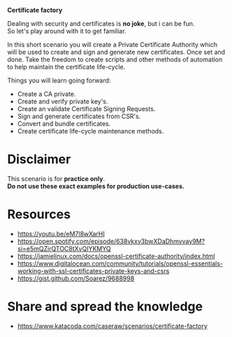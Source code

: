 **Certificate factory**

Dealing with security and certificates is **no joke**, but i can be fun.  
So let's play around with it to get familiar.

In this short scenario you will create a Private Certificate Authority which will be used to create and sign and generate new certificates. Once set and done. Take the freedom to create scripts and other methods of automation to help maintain the certificate life-cycle.

Things you will learn going forward:

- Create a CA private.
- Create and verify private key's.
- Create an validate Certificate Signing Requests.
- Sign and generate certificates from CSR's.
- Convert and bundle certificates.
- Create certificate life-cycle maintenance methods.

# Disclaimer

This scenario is for **practice only**.  
**Do not use these exact examples for production use-cases.**

# Resources

- https://youtu.be/eM7l8wXarHI
- https://open.spotify.com/episode/638vkxv3bwXDaDhmvvay9M?si=e5mQZirQTOC8tXvQIYKMYQ
- https://jamielinux.com/docs/openssl-certificate-authority/index.html
- https://www.digitalocean.com/community/tutorials/openssl-essentials-working-with-ssl-certificates-private-keys-and-csrs
- https://gist.github.com/Soarez/9688998

# Share and spread the knowledge

- https://www.katacoda.com/caseraw/scenarios/certificate-factory
